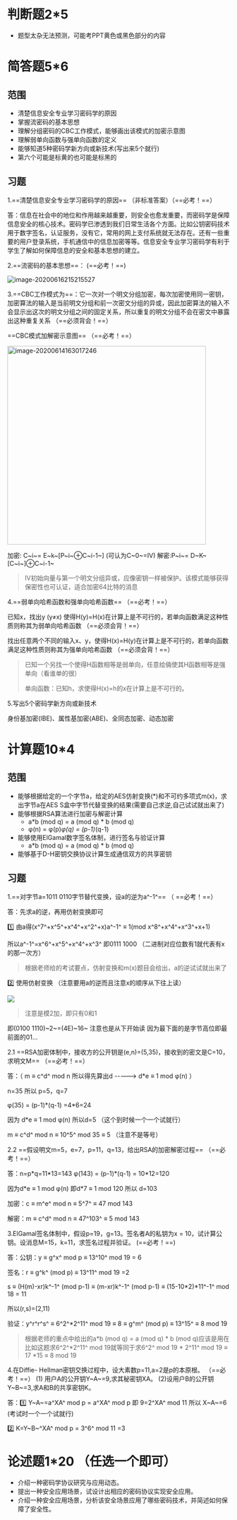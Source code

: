 # 判断题2*5

- 题型太杂无法预测，可能考PPT黄色或黑色部分的内容

# 简答题5*6

## 范围

- 清楚信息安全专业学习密码学的原因
- 掌握流密码的基本思想
- 理解分组密码的CBC工作模式，能够画出该模式的加密示意图
- 理解弱单向函数与强单向函数的定义
- 能够知道5种密码学新方向或新技术(写出来5个就行)
- 第六个可能是标黄的也可能是标黑的

## 习题

1.==清楚信息安全专业学习密码学的原因==   （非标准答案）（==必考！==）

答：信息在社会中的地位和作用越来越重要，则安全也愈发重要，而密码学是保障信息安全的核心技术。密码学已渗透到我们日常生活各个方面。比如公钥密码技术用于数字签名，认证服务，没有它，常用的网上支付系统就无法存在。还有一些重要的用户登录系统，手机通信中的信息加密等等。信息安全专业学习密码学有利于学生了解如何保障信息的安全和基本思想的建立。

2.==流密码的基本思想==：  (==必考！==)

![image-20200616215215527](https://cdn.jsdelivr.net/gh/zss192/Typora-notes@master/images/image-20200616215215527.png)

3.==CBC工作模式为==：它一次对一个明文分组加密，每次加密使用同一密钥，加密算法的输入是当前明文分组和前一次密文分组的异或，因此加密算法的输入不会显示出这次的明文分组之间的固定关系，所以重复的明文分组不会在密文中暴露出这种重复关系                   （==必须背会！==）

==CBC模式加解密示意图== （==必考！==）

<img src="https://cdn.jsdelivr.net/gh/zss192/Typora-notes@master/images/image-20200614163017246.png" alt="image-20200614163017246" style="height:450px" />

加密: C~i~= E~k~[P~i~⊕C~i-1~] (可认为C~0~=IV)         解密:P~i~= D~K~[C~i~]⊕C~i-1~

> IV初始向量与第一个明文分组异或，应像密钥一样被保护。该模式能够获得保密性也可认证，适合加密64比特的消息

4.==弱单向哈希函数和强单向哈希函数==            （==必考！==）

已知x，找出y (y≠x) 使得H(y)=H(x)在计算上是不可行的，若单向函数满足这种性质则称其为弱单向哈希函数         							（==必须会背！==）

找出任意两个不同的输入x、y，使得H(x)=H(y)在计算上是不可行的，若单向函数满足这种性质则称其为强单向哈希函数                  （==必须会背！==）

> 已知一个另找一个使得H函数相等是弱单向，任意给倆使其H函数相等是强单向（看谁单的很）
>
> 单向函数：已知h，求使得H(x)=h的x在计算上是不可行的。

5.写出5个密码学新方向或新技术

身份基加密(IBE)、属性基加密(ABE)、全同态加密、动态加密



# 计算题10*4

## 范围

- 能够根据给定的一个字节a，给定的AES仿射变换(*)和不可约多项式m(x)，求出字节a在AES S盒中字节代替变换的结果(需要自己求逆,自己试试就出来了)
- 能够根据RSA算法进行加密与解密计算
  - a*b (mod q) = a (mod q) * b (mod q) 
  - φ(n) = φ(p)*φ(q) = (p-1)*(q-1)
- 能够使用ElGamal数字签名体制，进行签名与验证计算
  - a*b (mod q) = a (mod q) * b (mod q)
- 能够基于D-H密钥交换协议计算生成通信双方的共享密钥

## 习题

1.==对字节a=1011  0110字节替代变换，设a的逆为a^-1^==                 （ ==必考！==）

答：先求a的逆，再用仿射变换即可

:one: 由a得(x^7^+x^5^+x^4^+x^2^+x)a^-1^ ≡ 1(mod x^8^+x^4^+x^3^+x+1)

所以a^-1^=x^6^+x^5^+x^4^+x^3^             即0111 1000     （二进制对应位数有1就代表有x的那一次方）

> 根据老师给的考试要点，仿射变换和m(x)题目会给出，a的逆试试就出来了

:two: 使用仿射变换   （注意要用a的逆而且注意x的顺序从下往上读）

![](https://cdn.jsdelivr.net/gh/zss192/Typora-notes@master/images/QQ图片20200614210639.jpg)

> 注意是模2加，即只有0和1

即(0100 1110)~2~=(4E)~16~                 注意也是从下开始读  因为最下面的是字节高位即最前面的01...

2.1 ==RSA加密体制中，接收方的公开钥是(e,n)=(5,35)，接收到的密文是C=10，求明文M== （==必考！==）

答：（    m ≡ c^d^ mod n         所以得先算出d  -----> d\*e ≡ 1 mod φ(n)  ）

n=35             所以 p=5，q=7

φ(35) = (p-1)\*(q-1) =4*6=24

因为 d\*e ≡ 1 mod φ(n)   所以d=5      （这个到时候一个一个试就行）

m ≡ c^d^ mod n ≡ 10^5^ mod 35 ≡ 5          （注意不是等号）

2.2 ==假设明文m=5，e=7，p=11，q=13，给出RSA的加密解密过程==     （==必考！==）

答：n=p\*q=11\*13=143           φ(143) = (p-1)\*(q-1) = 10*12=120

因为d\*e ≡ 1 mod φ(n)  即d\*7 ≡ 1 mod 120   所以 d=103

加密：c ≡ m^e^ mod n  ≡ 5^7^ ≡ 47 mod 143

解密：m ≡ c^d^ mod n  ≡ 47^103^ ≡ 5 mod 143 

3.ElGamal签名体制中，假设p=19，g=13。签名者A的私钥为x = 10，试计算公钥。设消息M=15，k=11，求签名过程并验证。  (==必考！==)

答：公钥：y ≡ g^x^ mod p ≡ 13^10^ mod 19 = 6

签名：r ≡ g^k^  (mod p) ≡ 13^11^ mod 19 =2

s ≡ (H(m)-xr)k^-1^ (mod p-1) ≡ (m-xr)k^-1^ (mod p-1) ≡ (15-10*2)\*11^-1^ mod 18 = 11

所以(r,s)=(2,11)

验证：y^r^r^s^ ≡ 6^2^*2^11^ mod 19 ≡ 8 ≡ g^m^ (mod p) ≡ 13^15^ ≡ 8 mod 19

> 根据老师的重点中给出的a*b (mod q) = a (mod q) * b (mod q)应该是用在比如这题求6^2^*2^11^ mod 19就等同于求6^2^ mod 19 * 2^11^ mod 19 ≡ 17 *15 ≡ 8 mod 19

4.在Diffie- Hellman密钥交换过程中，设大素数p=11,a=2是p的本原根。  （==必考！==）
(1) 用户A的公开钥Y~A~=9,求其秘密钥XA。
(2)设用户B的公开钥Y~B~=3,求A和B的共享密钥K。

答：:one: Y~A~=a^XA^ mod p = a^XA^ mod p 即 9=2^XA^ mod 11   所以 X~A~=6  (考试时一个一个试就行)

:two: K=Y~B~^XA^ mod p = 3^6^ mod 11 =3

# 论述题1*20  （任选一个即可）

- 介绍一种密码学协议研究与应用动态。
- 提出一种安全应用场景，试设计出相应的密码协议实现安全应用。
- 介绍一种安全应用场景，分析该安全场景应用了哪些密码技术，并简述如何保障了安全性。